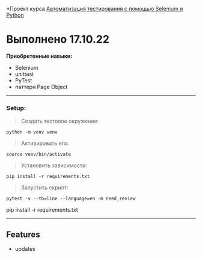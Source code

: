 *Проект курса [Автоматизация тестирования с помощью Selenium и Python](https://stepik.org/course/575/info) 

Выполнено 17.10.22
========================
**Приобретенные навыки:**
* Selenium
* unittest
* PyTest
* паттерн Page Object

***
### Setup:

>Создать тестовое окружение:

    python -m venv venv
>Активировать его:

    source venv/bin/activate
>Установить зависимости:

    pip install -r requirements.txt
>Запустить скрипт:

    pytest -v --tb=line --language=en -m need_review
    
pip install -r requirements.txt

___
Features
-------------------------
* updates
